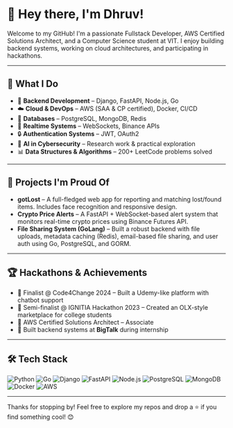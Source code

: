 # 👋 Hey there, I'm Dhruv!

Welcome to my GitHub! I'm a passionate Fullstack Developer, AWS Certified Solutions Architect, and a Computer Science student at VIT. I enjoy building backend systems, working on cloud architectures, and participating in hackathons.

---

## 🧠 What I Do

- 🔧 **Backend Development** – Django, FastAPI, Node.js, Go
- ☁️ **Cloud & DevOps** – AWS (SAA & CP certified), Docker, CI/CD
- 📂 **Databases** – PostgreSQL, MongoDB, Redis
- 📡 **Realtime Systems** – WebSockets, Binance APIs
- 🔒 **Authentication Systems** – JWT, OAuth2
- 🧠 **AI in Cybersecurity** – Research work & practical exploration
- 📊 **Data Structures & Algorithms** – 200+ LeetCode problems solved

---

## 🚀 Projects I'm Proud Of

- **gotLost** – A full-fledged web app for reporting and matching lost/found items. Includes face recognition and responsive design.
- **Crypto Price Alerts** – A FastAPI + WebSocket-based alert system that monitors real-time crypto prices using Binance Futures API.
- **File Sharing System (GoLang)** – Built a robust backend with file uploads, metadata caching (Redis), email-based file sharing, and user auth using Go, PostgreSQL, and GORM.

---

## 🏆 Hackathons & Achievements

- 🥇 Finalist @ Code4Change 2024 – Built a Udemy-like platform with chatbot support
- 🏅 Semi-finalist @ IGNITIA Hackathon 2023 – Created an OLX-style marketplace for college students
- 📜 AWS Certified Solutions Architect – Associate
- 🧠 Built backend systems at **BigTalk** during internship

---

## 🛠️ Tech Stack

![Python](https://img.shields.io/badge/-Python-black?style=flat-square&logo=python)
![Go](https://img.shields.io/badge/-Go-blue?style=flat-square&logo=go)
![Django](https://img.shields.io/badge/-Django-darkgreen?style=flat-square&logo=django)
![FastAPI](https://img.shields.io/badge/-FastAPI-teal?style=flat-square&logo=fastapi)
![Node.js](https://img.shields.io/badge/-Node.js-black?style=flat-square&logo=node.js)
![PostgreSQL](https://img.shields.io/badge/-PostgreSQL-blue?style=flat-square&logo=postgresql)
![MongoDB](https://img.shields.io/badge/-MongoDB-darkgreen?style=flat-square&logo=mongodb)
![Docker](https://img.shields.io/badge/-Docker-blue?style=flat-square&logo=docker)
![AWS](https://img.shields.io/badge/-AWS-orange?style=flat-square&logo=amazon-aws)

---


Thanks for stopping by! Feel free to explore my repos and drop a ⭐ if you find something cool! 😊
